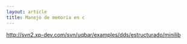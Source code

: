 ```yaml
---
layout: article
title: Manejo de memoria en c
---
```


<http://svn2.xp-dev.com/svn/uqbar/examples/dds/estructurado/minilib>
